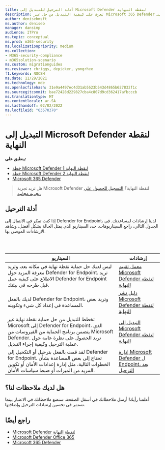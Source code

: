 ```yaml
---
title: أدلة الترحيل للتبديل إلى Microsoft Defender لنقطة النهاية
description: تعرف على كيفية التبديل من حل غير Microsoft 365 Defender إلى Microsoft Defender لنقطة النهاية
author: denisebmsft
ms.author: deniseb
manager: dansimp
audience: ITPro
ms.topic: conceptual
ms.prod: m365-security
ms.localizationpriority: medium
ms.collection:
- M365-security-compliance
- m365solution-scenario
ms.custom: migrationguides
ms.reviewer: chriggs, depicker, yongrhee
f1.keywords: NOCSH
ms.date: 11/29/2021
ms.technology: mde
ms.openlocfilehash: 31e9a4497ec4d31ab5623b543d4865b627832f1c
ms.sourcegitcommit: bae72428d229827cba4c807d9cd362417afbcccb
ms.translationtype: MT
ms.contentlocale: ar-SA
ms.lasthandoff: 02/02/2022
ms.locfileid: "63570370"
---
```

# <a name="make-the-switch-to-microsoft-defender-for-endpoint"></a>التبديل إلى Microsoft Defender لنقطة النهاية

**ينطبق على:**
- [خطة Microsoft Defender لنقطة النهاية 1](https://go.microsoft.com/fwlink/p/?linkid=2154037)
- [خطة Microsoft Defender لنقطة النهاية 2](https://go.microsoft.com/fwlink/p/?linkid=2154037)
- [Microsoft 365 Defender](https://go.microsoft.com/fwlink/?linkid=2118804)

> هل تريد تجربة Microsoft Defender لنقطة النهاية؟ [التسجيل للحصول على تجربة مجانية.](https://signup.microsoft.com/create-account/signup?products=7f379fee-c4f9-4278-b0a1-e4c8c2fcdf7e&ru=https://aka.ms/MDEp2OpenTrial?ocid=docs-wdatp-exposedapis-abovefoldlink)

## <a name="migration-guides"></a>أدلة الترحيل

إذا كنت تفكر في الانتقال إلى Defender for Endpoint، لدينا إرشادات لمساعدتك. في الجدول التالي، راجع السيناريوهات. حدد السيناريو الذي يمثل الحالة بشكل أفضل، وشاهد الإرشادات الموصى بها.

<br/><br/>

|السيناريو|إرشادات|
|---|---|
|ليس لديك حل حماية نقطة نهاية في مكانه بعد، وتريد معرفة المزيد حول Defender for Endpoint. تريد الاطلاع على كيفية عمل Defender for Endpoint قبل طرحه في بيئتك.|[معمل تقييم Microsoft Defender لنقطة النهاية](evaluation-lab.md)|
|لديك بالفعل Defender for Endpoint، وتريد بعض المساعدة في إعداد كل شيء وتكوينه.|[دليل نشر Microsoft Defender لنقطة النهاية](deployment-phases.md)|
|تخطط للتبديل من حل حماية نقطة نهاية غير Microsoft إلى Defender for Endpoint، الذي يتضمن برنامج الحماية من الفيروسات من Microsoft Defender. تريد الحصول على نظرة عامة حول عملية الترحيل وكيفية إجراء التبديل.|[التبديل إلى Microsoft Defender لنقطة النهاية](switch-to-mde-overview.md)|
|لقد قمت بالفعل بترحيل أو التكحيل إلى Defender for Endpoint. تحتاج إلى بعض المساعدة بشأن الخطوات التالية، مثل إدارة إعدادات الأمان أو تكوين المزيد من الميزات أو ضبط سياسات الأمان.|[إدارة Microsoft Defender ل Endpoint، بعد الترحيل](manage-mde-post-migration.md)|


## <a name="do-you-have-feedback-for-us"></a>هل لديك ملاحظات لنا؟

أعلمنا رأيك! أرسل ملاحظاتك في أسفل الصفحة. سنضع ملاحظاتك في الاعتبار بينما نستمر في تحسين إرشادات الترحيل وإضافتها.

## <a name="see-also"></a>راجع أيضًا

- [Microsoft Defender لنقطة النهاية](/windows/security/threat-protection)
- [Microsoft Defender Office 365](/microsoft-365/security/office-365-security/office-365-atp)
- [Microsoft 365 Defender](/microsoft-365/security/defender/microsoft-365-defender)
